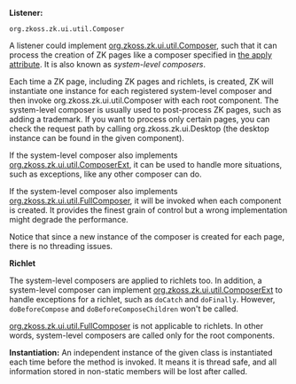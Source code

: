 **Listener:**

`org.zkoss.zk.ui.util.Composer`

A listener could implement
[org.zkoss.zk.ui.util.Composer](https://www.zkoss.org/javadoc/latest/zk/org/zkoss/zk/ui/util/Composer.html), such
that it can process the creation of ZK pages like a composer specified
in [the apply attribute](ZUML_Reference/ZUML/Attributes/apply). It is also
known as *system-level composers*.

Each time a ZK page, including ZK pages and richlets, is created, ZK
will instantiate one instance for each registered system-level composer
and then invoke
<javadoc method="doAfterCompose(org.zkoss.zk.ui.Component)" type="interface">org.zkoss.zk.ui.util.Composer</javadoc>
with each root component. The system-level composer is usually used to
post-process ZK pages, such as adding a trademark. If you want to
process only certain pages, you can check the request path by calling
<javadoc method="getRequestPath()" type="interface">org.zkoss.zk.ui.Desktop</javadoc>
(the desktop instance can be found in the given component).

If the system-level composer also implements
[org.zkoss.zk.ui.util.ComposerExt](https://www.zkoss.org/javadoc/latest/zk/org/zkoss/zk/ui/util/ComposerExt.html), it
can be used to handle more situations, such as exceptions, like any
other composer can do.

If the system-level composer also implements
[org.zkoss.zk.ui.util.FullComposer](https://www.zkoss.org/javadoc/latest/zk/org/zkoss/zk/ui/util/FullComposer.html),
it will be invoked when each component is created. It provides the
finest grain of control but a wrong implementation might degrade the
performance.

Notice that since a new instance of the composer is created for each
page, there is no threading issues.

  
**Richlet**

<!-- -->

  
The system-level composers are applied to richlets too. In addition, a
system-level composer can implement
[org.zkoss.zk.ui.util.ComposerExt](https://www.zkoss.org/javadoc/latest/zk/org/zkoss/zk/ui/util/ComposerExt.html) to
handle exceptions for a richlet, such as `doCatch` and `doFinally`.
However, `doBeforeCompose` and `doBeforeComposeChildren` won't be
called.

<!-- -->

  
[org.zkoss.zk.ui.util.FullComposer](https://www.zkoss.org/javadoc/latest/zk/org/zkoss/zk/ui/util/FullComposer.html) is
not applicable to richlets. In other words, system-level composers are
called only for the root components.

**Instantiation:** An independent instance of the given class is
instantiated each time before the method is invoked. It means it is
thread safe, and all information stored in non-static members will be
lost after called.
